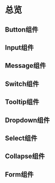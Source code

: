 # 总览

## Button组件
<preview path="../packages/button/basic.vue" title="基础用法" description="Button 组件的基础用法"></preview>

## Input组件
<preview path="../packages/input/input.vue" title="基础用法" description="Input 组件的基础用法"></preview>

## Message组件
<preview path="../packages/message/message.vue" title="基础用法" description="Message 组件的基础用法"></preview>

## Switch组件
<preview path="../packages/switch/switch.vue" title="基础用法" description="Switch 组件的基础用法"></preview>

## Tooltip组件
<preview path="../packages/tooltip/tooltip.vue" title="基础用法" description="Tooltip 组件的基础用法"></preview>

## Dropdown组件
<preview path="../packages/dropdown/dropdown.vue" title="基础用法" description="Dropdown 组件的基础用法"></preview>

## Select组件
<preview path="../packages/select/select.vue" title="基础用法" description="Select 组件的基础用法"></preview>

## Collapse组件
<preview path="../packages/collapse/collapse.vue" title="基础用法" description="Collapse 组件的基础用法"></preview>

## Form组件
<preview path="../packages/form/form.vue" title="基础用法" description="Form 组件的基础用法"></preview>
